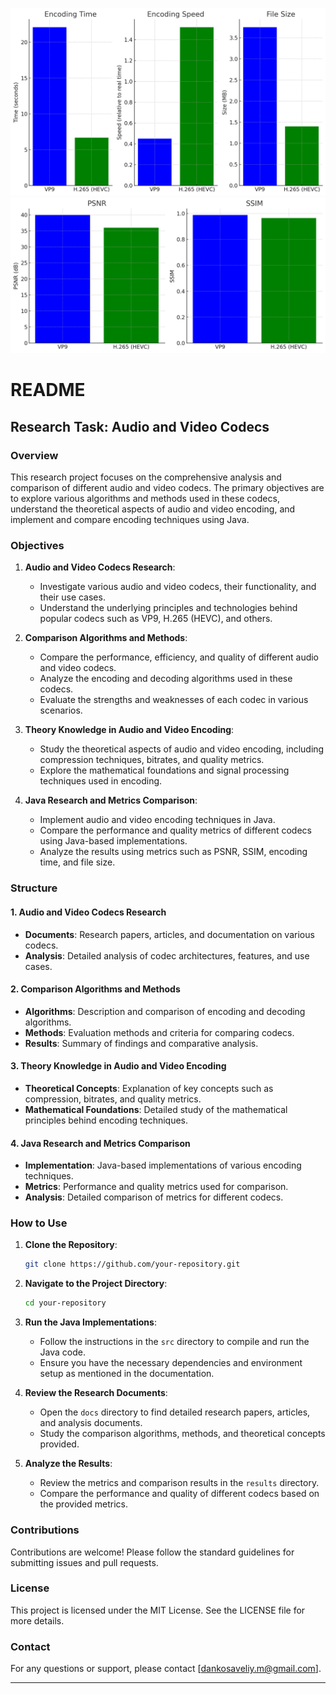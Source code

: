 ![Metrics](Research/pdf_format/metrics.png)
![PSRN_SSIM](Research/pdf_format/PSRN_SSIM_metrics.png)

# README

## Research Task: Audio and Video Codecs

### Overview

This research project focuses on the comprehensive analysis and comparison of different audio and video codecs. The primary objectives are to explore various algorithms and methods used in these codecs, understand the theoretical aspects of audio and video encoding, and implement and compare encoding techniques using Java.

### Objectives

1. **Audio and Video Codecs Research**:
   - Investigate various audio and video codecs, their functionality, and their use cases.
   - Understand the underlying principles and technologies behind popular codecs such as VP9, H.265 (HEVC), and others.

2. **Comparison Algorithms and Methods**:
   - Compare the performance, efficiency, and quality of different audio and video codecs.
   - Analyze the encoding and decoding algorithms used in these codecs.
   - Evaluate the strengths and weaknesses of each codec in various scenarios.

3. **Theory Knowledge in Audio and Video Encoding**:
   - Study the theoretical aspects of audio and video encoding, including compression techniques, bitrates, and quality metrics.
   - Explore the mathematical foundations and signal processing techniques used in encoding.

4. **Java Research and Metrics Comparison**:
   - Implement audio and video encoding techniques in Java.
   - Compare the performance and quality metrics of different codecs using Java-based implementations.
   - Analyze the results using metrics such as PSNR, SSIM, encoding time, and file size.

### Structure

#### 1. Audio and Video Codecs Research
- **Documents**: Research papers, articles, and documentation on various codecs.
- **Analysis**: Detailed analysis of codec architectures, features, and use cases.

#### 2. Comparison Algorithms and Methods
- **Algorithms**: Description and comparison of encoding and decoding algorithms.
- **Methods**: Evaluation methods and criteria for comparing codecs.
- **Results**: Summary of findings and comparative analysis.

#### 3. Theory Knowledge in Audio and Video Encoding
- **Theoretical Concepts**: Explanation of key concepts such as compression, bitrates, and quality metrics.
- **Mathematical Foundations**: Detailed study of the mathematical principles behind encoding techniques.

#### 4. Java Research and Metrics Comparison
- **Implementation**: Java-based implementations of various encoding techniques.
- **Metrics**: Performance and quality metrics used for comparison.
- **Analysis**: Detailed comparison of metrics for different codecs.

### How to Use

1. **Clone the Repository**: 
   ```sh
   git clone https://github.com/your-repository.git
   ```

2. **Navigate to the Project Directory**:
   ```sh
   cd your-repository
   ```

3. **Run the Java Implementations**:
   - Follow the instructions in the `src` directory to compile and run the Java code.
   - Ensure you have the necessary dependencies and environment setup as mentioned in the documentation.

4. **Review the Research Documents**:
   - Open the `docs` directory to find detailed research papers, articles, and analysis documents.
   - Study the comparison algorithms, methods, and theoretical concepts provided.

5. **Analyze the Results**:
   - Review the metrics and comparison results in the `results` directory.
   - Compare the performance and quality of different codecs based on the provided metrics.

### Contributions

Contributions are welcome! Please follow the standard guidelines for submitting issues and pull requests.

### License

This project is licensed under the MIT License. See the LICENSE file for more details.

### Contact

For any questions or support, please contact [dankosaveliy.m@gmail.com].

---
